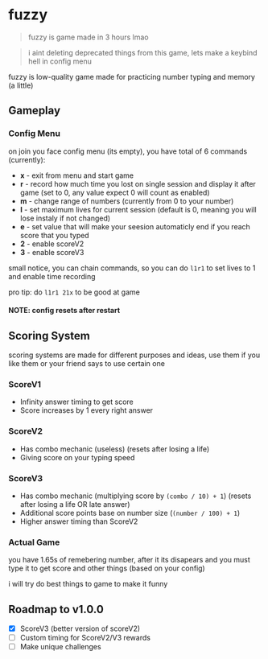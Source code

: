 # fuzzy
> fuzzy is game made in 3 hours lmao

> i aint deleting deprecated things from this game, lets make a keybind hell in config menu

fuzzy is low-quality game made for practicing number typing and memory (a little)

## Gameplay
### Config Menu
on join you face config menu (its empty), you have total of 6 commands (currently):
- **x** - exit from menu and start game
- **r** - record how much time you lost on single session and display it after game (set to 0, any value expect 0 will count as enabled)
- **m** - change range of numbers (currently from 0 to your number)
- **l** - set maximum lives for current session (default is 0, meaning you will lose instaly if not changed)
- **e** - set value that will make your seesion automaticly end if you reach score that you typed
- **2** - enable scoreV2
- **3** - enable scoreV3

small notice, you can chain commands, so you can do `l1r1` to set lives to 1 and enable time recording

pro tip: do `l1r1 21x` to be good at game
#### NOTE: config resets after restart


## Scoring System
scoring systems are made for different purposes and ideas, use them if you like them or your friend says to use certain one
### ScoreV1
- Infinity answer timing to get score
- Score increases by 1 every right answer

### ScoreV2
- Has combo mechanic (useless) (resets after losing a life)
- Giving score on your typing speed
  
### ScoreV3
- Has combo mechanic (multiplying score by `(combo / 10) + 1`) (resets after losing a life OR late answer)
- Additional score points base on number size (`(number / 100) + 1`)
- Higher answer timing than ScoreV2

### Actual Game
you have 1.65s of remebering number, after it its disapears and you must type it to get score and other things (based on your config)

i will try do best things to game to make it funny

## Roadmap to v1.0.0
- [x] ScoreV3 (better version of scoreV2)
- [ ] Custom timing for ScoreV2/V3 rewards
- [ ] Make unique challenges
